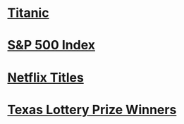 # [Titanic](https://nbviewer.org/github/t0masGutierrez/Data-Science/blob/master/Titanic/Titanic.ipynb)
# [S&P 500 Index](https://nbviewer.org/github/t0masGutierrez/Data-Science/blob/master/sp500%20Index/sp500%20Index.ipynb)
# [Netflix Titles](https://nbviewer.org/github/t0masGutierrez/Data-Science/blob/master/Netflix%20Titles/Netflix%20Titles.ipynb)
# [Texas Lottery Prize Winners](https://nbviewer.org/github/t0masGutierrez/Data-Science/blob/master/Texas%20Lottery%20Prize%20Winners/Texas%20Lottery%20Prize%20Winners.ipynb)

